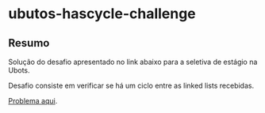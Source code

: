 # ubutos-hascycle-challenge

## Resumo

Solução do desafio apresentado no link abaixo para a seletiva de estágio na Ubots.

Desafio consiste em verificar se há um ciclo entre as linked lists recebidas.

[Problema aqui](https://www.hackerrank.com/challenges/detect-whether-a-linked-list-contains-a-cycle/problem).
